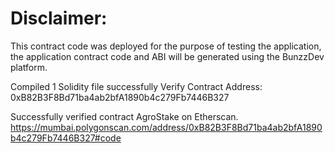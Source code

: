 # Disclaimer:
This contract code was deployed for the purpose of testing the application, the application contract code and ABI will be generated using the BunzzDev platform.

Compiled 1 Solidity file successfully
Verify Contract Address: 0xB82B3F8Bd71ba4ab2bfA1890b4c279Fb7446B327




Successfully verified contract AgroStake on Etherscan.
https://mumbai.polygonscan.com/address/0xB82B3F8Bd71ba4ab2bfA1890b4c279Fb7446B327#code